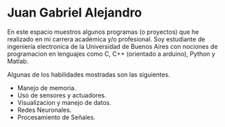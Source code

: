 # Juan Gabriel Alejandro
En este espacio muestros algunos programas (o proyectos) que he realizado en mi carrera académica y/o profesional. Soy estudiante de ingenieria electronica de la Universidad de Buenos Aires con nociones de programacion en lenguajes como C, C++ (orientado a arduino), Python y Matlab.

Algunas de los habilidades mostradas son las siguientes.

- Manejo de memoria.
- Uso de sensores y actuadores.
- Visualizacion y manejo de datos.
- Redes Neuronales.
- Procesamiento de Señales.
